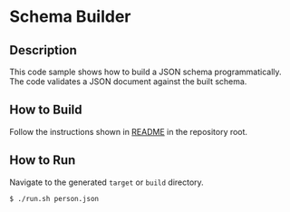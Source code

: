 # Schema Builder

## Description

This code sample shows how to build a JSON schema programmatically.
The code validates a JSON document against the built schema.

## How to Build

Follow the instructions shown in [README](../README.md) in the repository root.

## How to Run

Navigate to the generated `target` or `build` directory.

```shell
$ ./run.sh person.json
```
